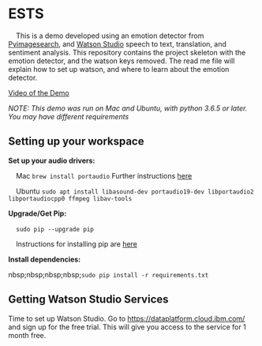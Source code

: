 # ESTS
&nbsp;&nbsp;&nbsp;&nbsp;This is a demo developed using an emotion detector from [Pyimagesearch](www.pyimagesearch.com), and [Watson Studio](www.ibm.com/Watson/Studio) speech to text, translation, and sentiment analysis. This repository contains the project skeleton with the emotion detector, and the watson keys removed. The read me file will explain how to set up watson, and where to learn about the emotion detector. 

[Video of the Demo](https://youtu.be/VGxX9EylJA8)

*NOTE: This demo was run on Mac and Ubuntu, with python 3.6.5 or later. You may have different requirements*

## Setting up your workspace 

**Set up your audio drivers:**

&nbsp;&nbsp;&nbsp;&nbsp;Mac `brew install portaudio` Further instructions [here](http://macappstore.org/portaudio/)

&nbsp;&nbsp;&nbsp;&nbsp;Ubuntu `sudo apt install libasound-dev portaudio19-dev libportaudio2 libportaudiocpp0 ffmpeg libav-tools`

**Upgrade/Get Pip:**

&nbsp;&nbsp;&nbsp;&nbsp;`sudo pip --upgrade pip`

&nbsp;&nbsp;&nbsp;&nbsp;Instructions for installing pip are [here](https://pip.pypa.io/en/stable/installing/)

**Install dependencies:**

nbsp;nbsp;nbsp;nbsp;`sudo pip install -r requirements.txt`

## Getting Watson Studio Services 

Time to set up Watson Studio. Go to https://dataplatform.cloud.ibm.com/ and sign up for the free trial. This will give you access to the service for 1 month free. 

